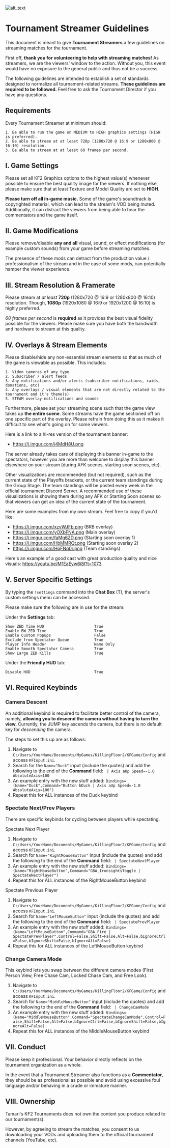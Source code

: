 ![alt_text](https://i.imgur.com/e3HnZyI.png)

# Tournament Streamer Guidelines
This document is meant to give **Tournament Streamers** a few guidelines on streaming matches for the tournament.

First off, **thank you for volunteering to help with streaming matches!** As streamers, we are the viewers' window to the action. Without you, this event would have no exposure to the general public and thus not be a success.

The following guidelines are intended to establish a set of standards designed to normalize all tournament-related streams. **These guidelines are required to be followed.** Feel free to ask the Tournament Director if you have any questions.


## Requirements
Every Tournament Streamer at minimum should:
```
1. Be able to run the game on MEDIUM to HIGH graphics settings (HIGH is preferred).
2. Be able to stream at at least 720p (1280x720 @ 16:9 or 1280x800 @ 16:10) resolution. 
3. Be able to stream at at least 60 frames per second.
```


## I. Game Settings
Please set all KF2 Graphics options to the highest value(s) whenever possible to ensure the best quality image for the viewers. If nothing else, please make sure that at least Texture and Model Quality are set to **HIGH**.

**Please turn off all in-game music.** Some of the game's soundtrack is copyrighted material, which can lead to the stream's VOD being muted. Additionally, it can distract the viewers from being able to hear the commentators and the game itself.


## II. Game Modifications
Please remove/disable **any and all** visual, sound, or effect modifications (for example custom sounds) from your game before streaming matches.

The presence of these mods can detract from the production value / professionalism of the stream and in the case of some mods, can potentially hamper the viewer experience.


## III. Stream Resolution & Framerate
Please stream at *at least* **720p** (1280x720 @ 16:9 or 1280x800 @ 16:10) resolution. Though, **1080p** (1920x1080 @ 16:9 or 1920x1200 @ 16:10) is highly preferred.

*60 frames per second* is **required** as it provides the best visual fidelity possible for the viewers. Please make sure you have both the bandwidth and hardware to stream at this quality.


## IV. Overlays & Stream Elements
Please disable/hide any non-essential stream elements so that as much of the game is viewable as possible.
This includes:
```
1. Video cameras of any type
2. Subscriber / alert feeds
3. Any notifications and/or alerts (subscriber notifications, raids, donations, etc)
4. Any overlays / visual elements that are not directly related to the tournament and it's theme(s)
5. STEAM overlay notifications and sounds
```
Furthermore, please set your streaming scene such that the game view takes up **the entire scene**.
Some streams have the game sectioned off on one specific part of the overlay. Please refrain from doing this as it makes it difficult to see what's going on for some viewers.


Here is a link to a hi-res version of the tournament banner:
- https://i.imgur.com/i4MdH8U.png

The server already takes care of displaying this banner in-game to the spectators, however you are more than welcome to display this banner elsewhere on your stream (during AFK scenes, starting soon scenes, etc).

Other visualizations are recommended (but not required), such as the current state of the Playoffs brackets, or the current team standings during the Group Stage.
The team standings will be posted every week in the official tournament Discord Server.
A recommended use of these visualizations is showing them during any AFK or Starting Soon scenes so that viewers can get an idea of the current state of the tournament.

Here are some examples from my own stream. Feel free to copy if you'd like:
- https://i.imgur.com/xzvWJFb.png (BRB overlay)
- https://i.imgur.com/yOXbFNA.png (Main overlay)
- https://i.imgur.com/faMg6ZD.png (Starting soon overlay 1)
- https://i.imgur.com/HbMMRQt.png (Starting soon overlay 2)
- https://i.imgur.com/HqFNq0r.png (Team standings)

Here's an example of a good cast with great production quality and nice visuals:
https://youtu.be/M1EaEyw6i8I?t=1073


## V. Server Specific Settings
By typing the `!settings` command into the **Chat Box** (T), the server's custom settings menu can be accessed.

Please make sure the following are in use for the stream:

Under the **Settings** tab:
```
Show ZED Time HUD                      True
Enable BW ZED Time                     True
Enable Custom Popups                   False
Exclude from Spectator Queue           True
Player Info Header                     Name Only
Enable Smooth Spectator Camera         True
Show Large ZED Kills                   True
```
Under the **Friendly HUD** tab:
```
Disable HUD                            True
```


## VI. Required Keybinds
### Camera Descent
An additional keybind is required to facilitate better control of the camera, namely, **allowing you to descend the camera without having to turn the view.** Currently, the JUMP key ascends the camera, but there is no default key for *descending* the camera.

The steps to set this up are as follows:
1. Navigate to `C:/Users/YourName/Documents/MyGames/KillingFloor2/KFGame/Config` and access `KFInput.ini`.
2. Search for the `Name="Duck"` input (include the quotes) and add the following to the end of the **Command** field: ` | Axis aUp Speed=-1.0 AbsoluteAxis=100`
3. An example entry with the new stuff added: `Bindings=(Name="Duck",Command="Button bDuck | Axis aUp Speed=-1.0 AbsoluteAxis=100")`
4. Repeat this for ALL instances of the Duck keybind

### Spectate Next/Prev Players
There are specific keybinds for cycling between players while spectating.

Spectate Next Player
1. Navigate to `C:/Users/YourName/Documents/MyGames/KillingFloor2/KFGame/Config` and access `KFInput.ini`.
2. Search for  `Name="RightMouseButton"` input (include the quotes) and add the following to the end of the **Command** field: ` | SpectateNextPlayer`
3. An example entry with the new stuff added: `Bindings=(Name="RightMouseButton",Command="GBA_IronsightsToggle | SpectateNextPlayer")`
4. Repeat this for ALL instances of the RightMouseButton keybind

Spectate Previous Player
1. Navigate to `C:/Users/YourName/Documents/MyGames/KillingFloor2/KFGame/Config` and access `KFInput.ini`.
2. Search for  `Name="LeftMouseButton"` input (include the quotes) and add the following to the end of the **Command** field: ` | SpectatePrevPlayer`
3. An example entry with the new stuff added: `Bindings=(Name="LeftMouseButton",Command="GBA_Fire | SpectatePrevPlayer",Control=False,Shift=False,Alt=False,bIgnoreCtrl=False,bIgnoreShift=False,bIgnoreAlt=False)`
4. Repeat this for ALL instances of the LeftMouseButton keybind

### Change Camera Mode
This keybind lets you swap between the different camera modes (First Person View, Free Chase Cam, Locked Chase Cam, and Free Look).

1. Navigate to `C:/Users/YourName/Documents/MyGames/KillingFloor2/KFGame/Config` and access `KFInput.ini`.
2. Search for  `Name="MiddleMouseButton"` input (include the quotes) and add the following to the end of the **Command** field: ` | ChangeCamMode`
3. An example entry with the new stuff added: `Bindings=(Name="MiddleMouseButton",Command="SpectateChangeCamMode",Control=False,Shift=False,Alt=False,bIgnoreCtrl=False,bIgnoreShift=False,bIgnoreAlt=False)`
4. Repeat this for ALL instances of the MiddleMouseButton keybind


## VII. Conduct
Please keep it professional. Your behavior directly reflects on the tournament organization as a whole.

In the event that a Tournament Streamer also functions as a **Commentator**, they should be as professional as possible and avoid using excessive foul language and/or behaving in a crude or immature manner.


## VIII. Ownership
Tamari's KF2 Tournaments does not own the content you produce related to our tournament(s).

However, by agreeing to stream the matches, you consent to us downloading your VODs and uploading them to the official tournament channels (YouTube, etc).
